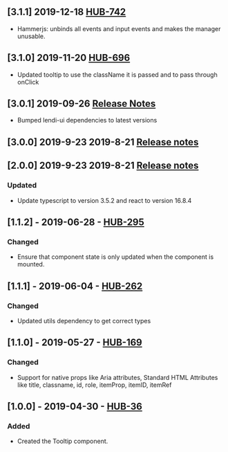 ## [3.1.1] 2019-12-18 [HUB-742](https://creditandfinance.atlassian.net/browse/HUB-742)
- Hammerjs: unbinds all events and input events and makes the manager unusable.

## [3.1.0] 2019-11-20 [HUB-696](https://creditandfinance.atlassian.net/browse/HUB-696)
- Updated tooltip to use the className it is passed and to pass through onClick

## [3.0.1] 2019-09-26 [Release Notes](https://creditandfinance.atlassian.net/wiki/spaces/HUB/pages/803930391/Upcoming+Major+Changes)
- Bumped lendi-ui dependencies to latest versions

## [3.0.0] 2019-9-23 2019-8-21 [Release notes](https://creditandfinance.atlassian.net/wiki/spaces/HUB/pages/803930391/Upcoming+Major+Changes)

## [2.0.0] 2019-9-23 2019-8-21 [Release notes](https://creditandfinance.atlassian.net/wiki/spaces/HUB/pages/803930391/Upcoming+Major+Changes)
### Updated
- Update typescript to version 3.5.2 and react to version 16.8.4

## [1.1.2] - 2019-06-28 - [HUB-295](https://creditandfinance.atlassian.net/browse/HUB-295)
### Changed
- Ensure that component state is only updated when the component is mounted.

## [1.1.1] - 2019-06-04 - [HUB-262](https://creditandfinance.atlassian.net/browse/HUB-262)
### Changed
- Updated utils dependency to get correct types

## [1.1.0] - 2019-05-27 - [HUB-169](https://creditandfinance.atlassian.net/browse/HUB-169)
### Changed
- Support for native props like Aria attributes, Standard HTML Attributes like title, classname, id, role, itemProp, itemID, itemRef

## [1.0.0] - 2019-04-30 - [HUB-36](https://creditandfinance.atlassian.net/browse/HUB-36)
### Added
- Created the Tooltip component.
